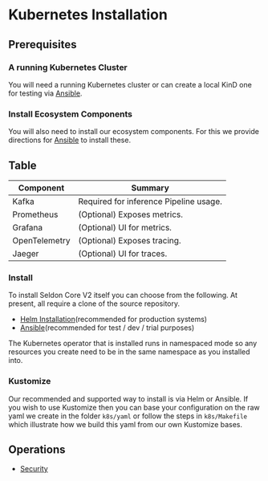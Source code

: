 # Kubernetes Installation

## Prerequisites

### A running Kubernetes Cluster

You will need a running Kubernetes cluster or can create a local KinD one for testing via [Ansible](ansible.md).

### Install Ecosystem Components

You will also need to install our ecosystem components. For this we provide directions for [Ansible](ansible.md) to install these.


## Table

| Component  | Summary |
| - | - |
| Kafka | Required for inference Pipeline usage. |
| Prometheus | (Optional) Exposes metrics. |
| Grafana | (Optional) UI for metrics. |
| OpenTelemetry | (Optional) Exposes tracing. |
| Jaeger | (Optional) UI for traces. |


### Install

To install Seldon Core V2 itself you can choose from the following. At present, all require a
clone of the source repository.

* [Helm Installation](helm.md)(recommended for production systems)
* [Ansible](ansible.md)(recommended for test / dev / trial purposes)

The Kubernetes operator that is installed runs in namespaced mode so any resources you create
need to be in the same namespace as you installed into.

### Kustomize

Our recommended and supported way to install is via Helm or Ansible. If you wish to use Kustomize
then you can base your configuration on the raw yaml we create in the folder `k8s/yaml` or follow
the steps in `k8s/Makefile` which illustrate how we build this yaml from our own Kustomize bases.

## Operations

* [Security](security/README.md)
